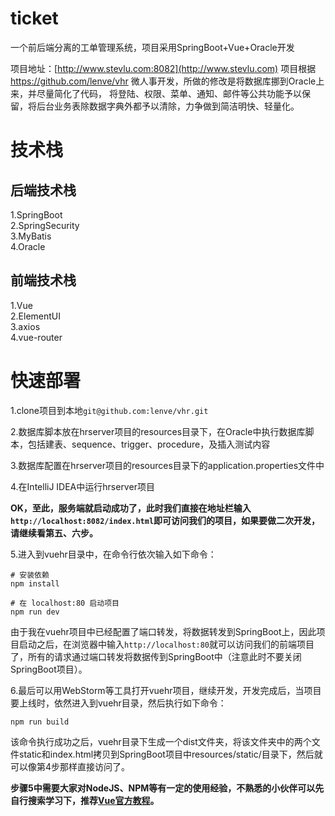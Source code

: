 # ticket
一个前后端分离的工单管理系统，项目采用SpringBoot+Vue+Oracle开发

项目地址：[http://www.stevlu.com:8082](http://www.stevlu.com)
项目根据 https://github.com/lenve/vhr 微人事开发，所做的修改是将数据库挪到Oracle上来，并尽量简化了代码，
将登陆、权限、菜单、通知、邮件等公共功能予以保留，将后台业务表除数据字典外都予以清除，力争做到简洁明快、轻量化。

# 技术栈

## 后端技术栈

1.SpringBoot  
2.SpringSecurity  
3.MyBatis  
4.Oracle

## 前端技术栈

1.Vue  
2.ElementUI  
3.axios  
4.vue-router

# 快速部署

1.clone项目到本地```git@github.com:lenve/vhr.git```  

2.数据库脚本放在hrserver项目的resources目录下，在Oracle中执行数据库脚本，包括建表、sequence、trigger、procedure，及插入测试内容

3.数据库配置在hrserver项目的resources目录下的application.properties文件中  

4.在IntelliJ IDEA中运行hrserver项目  

**OK，至此，服务端就启动成功了，此时我们直接在地址栏输入```http://localhost:8082/index.html```即可访问我们的项目，如果要做二次开发，请继续看第五、六步。**  

5.进入到vuehr目录中，在命令行依次输入如下命令：  

```
# 安装依赖
npm install

# 在 localhost:80 启动项目
npm run dev
```  

由于我在vuehr项目中已经配置了端口转发，将数据转发到SpringBoot上，因此项目启动之后，在浏览器中输入```http://localhost:80```就可以访问我们的前端项目了，所有的请求通过端口转发将数据传到SpringBoot中（注意此时不要关闭SpringBoot项目）。  

6.最后可以用WebStorm等工具打开vuehr项目，继续开发，开发完成后，当项目要上线时，依然进入到vuehr目录，然后执行如下命令：  

```
npm run build
```  

该命令执行成功之后，vuehr目录下生成一个dist文件夹，将该文件夹中的两个文件static和index.html拷贝到SpringBoot项目中resources/static/目录下，然后就可以像第4步那样直接访问了。  


**步骤5中需要大家对NodeJS、NPM等有一定的使用经验，不熟悉的小伙伴可以先自行搜索学习下，推荐[Vue官方教程](https://cn.vuejs.org/v2/guide/)。**  
